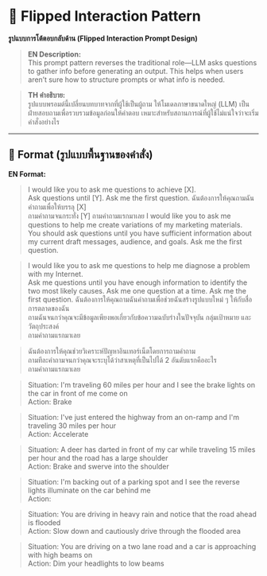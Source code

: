# 🔁 Flipped Interaction Pattern  
**รูปแบบการโต้ตอบกลับด้าน (Flipped Interaction Prompt Design)**

> **EN Description:**  
> This prompt pattern reverses the traditional role—LLM asks questions to gather info before generating an output. This helps when users aren’t sure how to structure prompts or what info is needed.  

> **TH คำอธิบาย:**  
> รูปแบบพรอมต์นี้เปลี่ยนบทบาทจากที่ผู้ใช้เป็นผู้ถาม ให้โมเดลภาษาขนาดใหญ่ (LLM) เป็นฝ่ายสอบถามเพื่อรวบรวมข้อมูลก่อนให้คำตอบ เหมาะสำหรับสถานการณ์ที่ผู้ใช้ไม่แน่ใจว่าจะเริ่มคำสั่งอย่างไร

---

## 🧩 Format (รูปแบบพื้นฐานของคำสั่ง)

**EN Format:**

> I would like you to ask me questions to achieve [X].  
> Ask questions until [Y]. Ask me the first question.
ฉันต้องการให้คุณถามฉันคำถามเพื่อให้บรรลุ [X]  
ถามคำถามจนกระทั่ง [Y] ถามคำถามแรกมาเลย
> I would like you to ask me questions to help me create variations of my marketing materials.  
> You should ask questions until you have sufficient information about my current draft messages, audience, and goals. Ask me the first question.

> I would like you to ask me questions to help me diagnose a problem with my Internet.  
> Ask me questions until you have enough information to identify the two most likely causes. Ask me one question at a time. Ask me the first question.
> ฉันต้องการให้คุณถามฉันคำถามเพื่อช่วยฉันสร้างรูปแบบใหม่ ๆ ให้กับสื่อการตลาดของฉัน  
> ถามฉันจนกว่าคุณจะมีข้อมูลเพียงพอเกี่ยวกับข้อความฉบับร่างในปัจจุบัน กลุ่มเป้าหมาย และวัตถุประสงค์  
> ถามคำถามแรกมาเลย

> ฉันต้องการให้คุณช่วยวิเคราะห์ปัญหาอินเทอร์เน็ตโดยการถามคำถาม  
> ถามทีละคำถามจนกว่าคุณจะระบุได้ว่าสาเหตุที่เป็นไปได้ 2 อันดับแรกคืออะไร  
> ถามคำถามแรกมาเลย

> Situation: I'm traveling 60 miles per hour and I see the brake lights on the car in front of me come on  
> Action: Brake

> Situation: I've just entered the highway from an on-ramp and I'm traveling 30 miles per hour  
> Action: Accelerate

> Situation: A deer has darted in front of my car while traveling 15 miles per hour and the road has a large shoulder  
> Action: Brake and swerve into the shoulder

> Situation: I'm backing out of a parking spot and I see the reverse lights illuminate on the car behind me  
> Action:

> Situation: You are driving in heavy rain and notice that the road ahead is flooded  
> Action: Slow down and cautiously drive through the flooded area

> Situation: You are driving on a two lane road and a car is approaching with high beams on  
> Action: Dim your headlights to low beams
